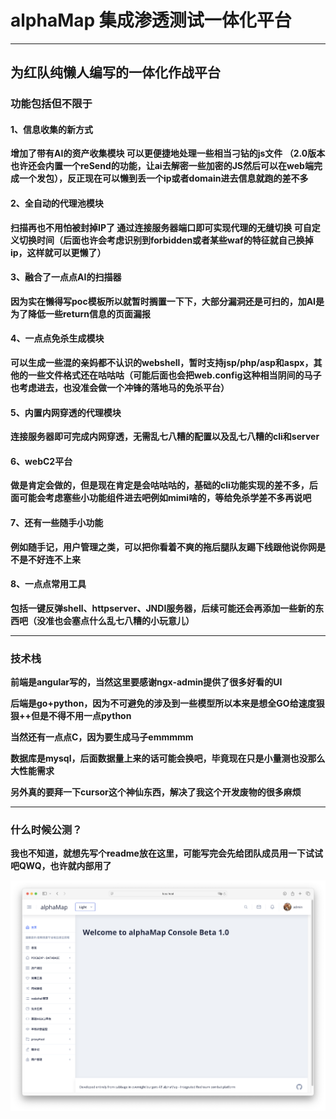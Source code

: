 # alphaMap 集成渗透测试一体化平台

-------

## 为红队纯懒人编写的一体化作战平台

### 功能包括但不限于

#### 1、信息收集的新方式 

**增加了带有AI的资产收集模块 可以更便捷地处理一些相当刁钻的js文件 （2.0版本也许还会内置一个reSend的功能，让ai去解密一些加密的JS然后可以在web端完成一个发包），反正现在可以懒到丢一个ip或者domain进去信息就跑的差不多**

#### 2、全自动的代理池模块 

**扫描再也不用怕被封掉IP了 通过连接服务器端口即可实现代理的无缝切换 可自定义切换时间（后面也许会考虑识别到forbidden或者某些waf的特征就自己换掉ip，这样就可以更懒了）**

#### 3、融合了一点点AI的扫描器

**因为实在懒得写poc模板所以就暂时搁置一下下，大部分漏洞还是可扫的，加AI是为了降低一些return信息的页面漏报**

#### 4、一点点免杀生成模块 

**可以生成一些混的亲妈都不认识的webshell，暂时支持jsp/php/asp和aspx，其他的一些文件格式还在咕咕咕（可能后面也会把web.config这种相当阴间的马子也考虑进去，也没准会做一个冲锋的落地马的免杀平台）**

#### 5、内置内网穿透的代理模块

**连接服务器即可完成内网穿透，无需乱七八糟的配置以及乱七八糟的cli和server**

#### 6、webC2平台

**做是肯定会做的，但是现在肯定是会咕咕咕的，基础的cli功能实现的差不多，后面可能会考虑塞些小功能组件进去吧例如mimi啥的，等给免杀学差不多再说吧**

#### 7、还有一些随手小功能

**例如随手记，用户管理之类，可以把你看着不爽的拖后腿队友踢下线跟他说你网是不是不好连不上来**

#### 8、一点点常用工具

**包括一键反弹shell、httpserver、JNDI服务器，后续可能还会再添加一些新的东西吧（没准也会塞点什么乱七八糟的小玩意儿）**

-------

### 技术栈

**前端是angular写的，当然这里要感谢ngx-admin提供了很多好看的UI**

**后端是go+python，因为不可避免的涉及到一些模型所以本来是想全GO给速度狠狠++但是不得不用一点python**

**当然还有一点点C，因为要生成马子emmmmm**

**数据库是mysql，后面数据量上来的话可能会换吧，毕竟现在只是小量测也没那么大性能需求**

**另外真的要拜一下cursor这个神仙东西，解决了我这个开发废物的很多麻烦**

-------

### 什么时候公测？

**我也不知道，就想先写个readme放在这里，可能写完会先给团队成员用一下试试吧QWQ，也许就内部用了**

![img](https://github.com/zerotwo0x00/alphaMap/blob/main/img.png?raw=true)
